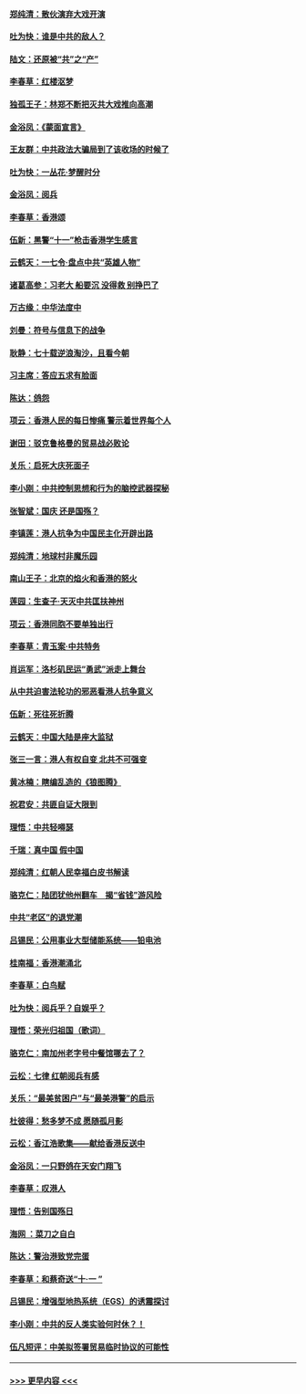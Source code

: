 #### [郑纯清：散伙演弃大戏开演](../pages/nsc993/n11570826.md?t=10060101) 
#### [吐为快：谁是中共的敌人？](../pages/nsc993/n11570817.md?t=10060101) 
#### [陆文：还原被“共”之“产”](../pages/nsc993/n11570798.md?t=10060101) 
#### [李春草：红楼沤梦](../pages/nsc993/n11569673.md?t=10060101) 
#### [独孤王子：林郑不断把灭共大戏推向高潮](../pages/nsc993/n11569381.md?t=10060101) 
#### [金浴凤：《蒙面宣言》](../pages/nsc993/n11569368.md?t=10060101) 
#### [王友群：中共政法大骗局到了该收场的时候了](../pages/nsc993/n11568940.md?t=10060101) 
#### [吐为快：一丛花‧梦醒时分](../pages/nsc993/n11567491.md?t=10060101) 
#### [金浴凤：阅兵](../pages/nsc993/n11567454.md?t=10060101) 
#### [李春草：香港颂](../pages/nsc993/n11567444.md?t=10060101) 
#### [伍新：黑警“十一”枪击香港学生感言](../pages/nsc993/n11567426.md?t=10060101) 
#### [云鹤天：一七令‧盘点中共“英雄人物”](../pages/nsc993/n11567091.md?t=10060101) 
#### [诸葛高参：习老大 船要沉 没得救 别挣巴了](../pages/nsc993/n11566976.md?t=10060101) 
#### [万古缘：中华法度中](../pages/nsc993/n11566726.md?t=10060101) 
#### [刘曼：符号与信息下的战争](../pages/nsc993/n11564655.md?t=10060101) 
#### [耿静：七十载逆浪淘沙，且看今朝](../pages/nsc993/n11564520.md?t=10060101) 
#### [习主席：答应五求有脸面](../pages/nsc993/n11563953.md?t=10060101) 
#### [陈达：鸽怨](../pages/nsc993/n11561879.md?t=10060101) 
#### [项云：香港人民的每日惨痛  警示着世界每个人](../pages/nsc993/n11559273.md?t=10060101) 
#### [谢田：驳克鲁格曼的贸易战必败论](../pages/nsc993/n11555840.md?t=10060101) 
#### [关乐：启死大庆死面子](../pages/nsc993/n11556823.md?t=10060101) 
#### [李小刚：中共控制思想和行为的脑控武器探秘](../pages/nsc993/n11556776.md?t=10060101) 
#### [张智斌：国庆  还是国殇？](../pages/nsc993/n11556617.md?t=10060101) 
#### [李镇莲：港人抗争为中国民主化开辟出路](../pages/nsc993/n11556570.md?t=10060101) 
#### [郑纯清：地球村非魔乐园](../pages/nsc993/n11555415.md?t=10060101) 
#### [南山王子：北京的焰火和香港的怒火](../pages/nsc993/n11555318.md?t=10060101) 
#### [莲园：生查子·天灭中共匡扶神州](../pages/nsc993/n11555302.md?t=10060101) 
#### [项云：香港同胞不要单独出行](../pages/nsc993/n11555276.md?t=10060101) 
#### [李春草：青玉案‧中共特务](../pages/nsc993/n11552356.md?t=10060101) 
#### [肖运军：洛杉矶民运“勇武”派走上舞台](../pages/nsc993/n11551595.md?t=10060101) 
#### [从中共迫害法轮功的邪恶看港人抗争意义](../pages/nsc993/n11540858.md?t=10060101) 
#### [伍新：死往死折腾](../pages/nsc993/n11550174.md?t=10060101) 
#### [云鹤天：中国大陆是座大监狱](../pages/nsc993/n11550155.md?t=10060101) 
#### [张三一言：港人有权自变 北共不可强变](../pages/nsc993/n11550132.md?t=10060101) 
#### [黄冰楠：瞎编乱造的《狼图腾》](../pages/nsc993/n11550082.md?t=10060101) 
#### [祝君安：共匪自证大限到](../pages/nsc993/n11550041.md?t=10060101) 
#### [理悟：中共轻嘚瑟](../pages/nsc993/n11547978.md?t=10060101) 
#### [千瑞：真中国 假中国](../pages/nsc993/n11547865.md?t=10060101) 
#### [郑纯清：红朝人民幸福白皮书解读](../pages/nsc993/n11547499.md?t=10060101) 
#### [骆克仁：陆团犹他州翻车　揭“省钱”游风险](../pages/nsc993/n11546977.md?t=10060101) 
#### [中共“老区”的退党潮](../pages/nsc993/n11545995.md?t=10060101) 
#### [吕锡民：公用事业大型储能系统——铅电池](../pages/nsc993/n11545701.md?t=10060101) 
#### [桂南福：香港潮涌北](../pages/nsc993/n11545682.md?t=10060101) 
#### [李春草：白鸟赋](../pages/nsc993/n11545663.md?t=10060101) 
#### [吐为快：阅兵乎？自娱乎？](../pages/nsc993/n11545625.md?t=10060101) 
#### [理悟：荣光归祖国（歌词）](../pages/nsc993/n11545616.md?t=10060101) 
#### [骆克仁：南加州老字号中餐馆哪去了？](../pages/nsc993/n11545120.md?t=10060101) 
#### [云松：七律 红朝阅兵有感](../pages/nsc993/n11542394.md?t=10060101) 
#### [关乐：“最美贫困户”与“最美港警”的启示](../pages/nsc993/n11542252.md?t=10060101) 
#### [杜彼得：愁多梦不成 愿随孤月影](../pages/nsc993/n11540296.md?t=10060101) 
#### [云松：香江浩歌集——献给香港反送中](../pages/nsc993/n11540149.md?t=10060101) 
#### [金浴凤：一只野鸽在天安门翔飞](../pages/nsc993/n11540280.md?t=10060101) 
#### [李春草：叹港人](../pages/nsc993/n11540119.md?t=10060101) 
#### [理悟：告别国殇日](../pages/nsc993/n11539610.md?t=10060101) 
#### [海网 ：菜刀之自白](../pages/nsc993/n11539597.md?t=10060101) 
#### [陈达：警治港致党完蛋](../pages/nsc993/n11538127.md?t=10060101) 
#### [李春草：和蔡奇送“十·一 ”](../pages/nsc993/n11537810.md?t=10060101) 
#### [吕锡民：增强型地热系统（EGS）的诱震探讨](../pages/nsc993/n11537765.md?t=10060101) 
#### [李小刚：中共的反人类实验何时休？！](../pages/nsc993/n11537669.md?t=10060101) 
#### [伍凡短评：中美拟签署贸易临时协议的可能性](../pages/nsc993/n11536773.md?t=10060101) 

----
#### [ >>> 更早内容 <<< ](../indexes/nsc993-earlier.md)
